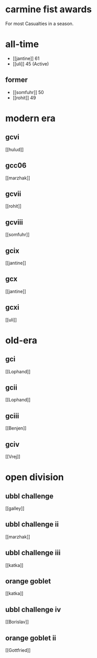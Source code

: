 # carmine fist awards

For most Casualties in a season.

# all-time

* [[jantine]] 61
* [[uli]] 45 (Active)


## former

* [[somfuhr]] 50
* [[rohit]] 49

# modern era

## gcvi

[[hulud]]

## gcc06

[[marzhak]]

## gcvii

[[rohit]]

## gcviii

[[somfuhr]]

## gcix

[[jantine]]

## gcx

[[jantine]]

## gcxi

[[uli]]

# old-era

## gci

[[Lophand]]

## gcii

[[Lophand]]

## gciii

[[Benjen]]

## gciv

[[Vrej]]

# open division

## ubbl challenge

[[galley]]

## ubbl challenge ii

[[marzhak]]

## ubbl challenge iii

[[katka]]

## orange goblet

[[katka]]

## ubbl challenge iv

[[Borislav]]

## orange goblet ii

[[Gottfried]]
